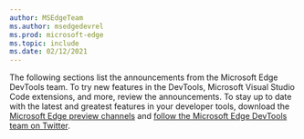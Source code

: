 ```yaml
---
author: MSEdgeTeam
ms.author: msedgedevrel
ms.prod: microsoft-edge
ms.topic: include
ms.date: 02/12/2021
---
```

The following sections list the announcements from the Microsoft Edge DevTools team.  To try new features in the DevTools, Microsoft Visual Studio Code extensions, and more, review the announcements.  To stay up to date with the latest and greatest features in your developer tools, download the [Microsoft Edge preview channels][MicrosoftEdgePreviewChannels] and [follow the Microsoft Edge DevTools team on Twitter][EdgeDevToolsTwitterAccount].

<!-- links -->  

[MicrosoftEdgePreviewChannels]: https://www.microsoftedgeinsider.com/download "Microsoft Edge Preview Channels"  

[EdgeDevToolsTwitterAccount]: https://twitter.com/EdgeDevTools "@EdgeDevTools Twitter account"  
